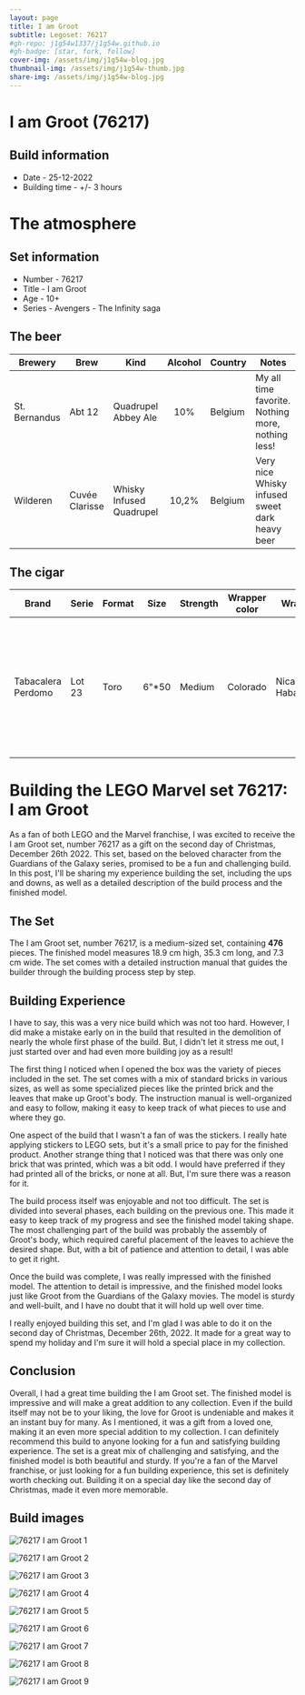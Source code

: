 ```yaml
---
layout: page
title: I am Groot
subtitle: Legoset: 76217
#gh-repo: j1g54w1337/j1g54w.github.io
#gh-badge: [star, fork, follow]
cover-img: /assets/img/j1g54w-blog.jpg
thumbnail-img: /assets/img/j1g54w-thumb.jpg
share-img: /assets/img/j1g54w-blog.jpg
---
```


# I am Groot (76217)
## Build information
* Date - 25-12-2022
* Building time - +/- 3 hours

# The atmosphere
## Set information
* Number - 76217
* Title - I am Groot
* Age - 10+
* Series - Avengers - The Infinity saga

## The beer

| Brewery       | Brew           | Kind                     | Alcohol | Country | Notes                                             |
|---------------|----------------|-----                     |:-------:|---------|------                                             |
| St. Bernandus | Abt 12         | Quadrupel Abbey Ale      | 10%     | Belgium | My all time favorite. Nothing more, nothing less! |
| Wilderen      | Cuvée Clarisse | Whisky Infused Quadrupel | 10,2%   | Belgium | Very nice Whisky infused sweet dark heavy beer    |

## The cigar

| Brand              | Serie  | Format | Size     | Strength | Wrapper color | Wrapper           | Binder    | Filler    | Rolled by | Notes |
|--------------------|--------|--------|:--------:|----------|---------------|-------------------|-----------|-----------|-----------|-------|
| Tabacalera Perdomo | Lot 23 | Toro   |  6"\*50 | Medium   | Colorado      | Nicaraguan Habano | Nicaragua | Nicaragua | Handmade  | Really nice easy going cigar, perfectly matched with the beers and the Lego build |

# Building the LEGO Marvel set 76217: I am Groot
As a fan of both LEGO and the Marvel franchise, I was excited to receive the I am Groot set, number 76217 as a gift on the second day of Christmas, December 26th 2022. This set, based on the beloved character from the Guardians of the Galaxy series, promised to be a fun and challenging build. In this post, I'll be sharing my experience building the set, including the ups and downs, as well as a detailed description of the build process and the finished model.

## The Set

The I am Groot set, number 76217, is a medium-sized set, containing **476** pieces. The finished model measures 18.9 cm high, 35.3 cm long, and 7.3 cm wide. The set comes with a detailed instruction manual that guides the builder through the building process step by step.

## Building Experience

I have to say, this was a very nice build which was not too hard. However, I did make a mistake early on in the build that resulted in the demolition of nearly the whole first phase of the build. But, I didn't let it stress me out, I just started over and had even more building joy as a result!

The first thing I noticed when I opened the box was the variety of pieces included in the set. The set comes with a mix of standard bricks in various sizes, as well as some specialized pieces like the printed brick and the leaves that make up Groot's body. The instruction manual is well-organized and easy to follow, making it easy to keep track of what pieces to use and where they go.

One aspect of the build that I wasn't a fan of was the stickers. I really hate applying stickers to LEGO sets, but it's a small price to pay for the finished product. Another strange thing that I noticed was that there was only one brick that was printed, which was a bit odd. I would have preferred if they had printed all of the bricks, or none at all. But, I'm sure there was a reason for it.

The build process itself was enjoyable and not too difficult. The set is divided into several phases, each building on the previous one. This made it easy to keep track of my progress and see the finished model taking shape. The most challenging part of the build was probably the assembly of Groot's body, which required careful placement of the leaves to achieve the desired shape. But, with a bit of patience and attention to detail, I was able to get it right.

Once the build was complete, I was really impressed with the finished model. The attention to detail is impressive, and the finished model looks just like Groot from the Guardians of the Galaxy movies. The model is sturdy and well-built, and I have no doubt that it will hold up well over time.

I really enjoyed building this set, and I'm glad I was able to do it on the second day of Christmas, December 26th, 2022. It made for a great way to spend my holiday and I'm sure it will hold a special place in my collection.

## Conclusion

Overall, I had a great time building the I am Groot set. The finished model is impressive and will make a great addition to any collection. Even if the build itself may not be to your liking, the love for Groot is undeniable and makes it an instant buy for many. As I mentioned, it was a gift from a loved one, making it an even more special addition to my collection. I can definitely recommend this build to anyone looking for a fun and satisfying building experience. The set is a great mix of challenging and satisfying, and the finished model is both beautiful and sturdy. If you're a fan of the Marvel franchise, or just looking for a fun building experience, this set is definitely worth checking out. Building it on a special day like the second day of Christmas, made it even more memorable.

## Build images
![76217 I am Groot 1](../../assets/img/lego/76217-i-am-groot-1.jpg)

![76217 I am Groot 2](../../assets/img/lego/76217-i-am-groot-2.jpg)

![76217 I am Groot 3](../../assets/img/lego/76217-i-am-groot-3.jpg)

![76217 I am Groot 4](../../assets/img/lego/76217-i-am-groot-4.jpg)

![76217 I am Groot 5](../../assets/img/lego/76217-i-am-groot-5.jpg)

![76217 I am Groot 6](../../assets/img/lego/76217-i-am-groot-6.jpg)

![76217 I am Groot 7](../../assets/img/lego/76217-i-am-groot-7.jpg)

![76217 I am Groot 8](../../assets/img/lego/76217-i-am-groot-8.jpg)

![76217 I am Groot 9](../../assets/img/lego/76217-i-am-groot-9.jpg)
